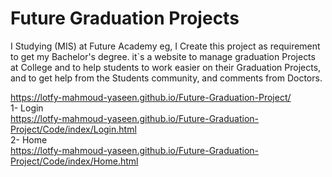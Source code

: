 # Future Graduation Projects
I Studying (MIS) at Future Academy eg, I Create this project as requirement to get my Bachelor's degree. it`s a website to manage graduation Projects at College and to help students to work easier on their Graduation Projects, and to get help from the Students community, and comments from Doctors.

https://lotfy-mahmoud-yaseen.github.io/Future-Graduation-Project/    <br>
1- Login <br>
https://lotfy-mahmoud-yaseen.github.io/Future-Graduation-Project/Code/index/Login.html <br>
2- Home <br>
https://lotfy-mahmoud-yaseen.github.io/Future-Graduation-Project/Code/index/Home.html <br>
